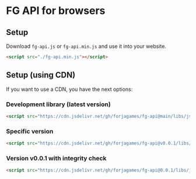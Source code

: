 # FG API for browsers

## Setup
Download `fg-api.js` or `fg-api.min.js` and use it into your website.

```html
<script src="./fg-api.min.js"></script>
```

## Setup (using CDN)
If you want to use a CDN, you have the next options:

### Development library (latest version)
```html
<script src="https://cdn.jsdelivr.net/gh/forjagames/fg-api@main/libs/js-browser/fg-api.min.js"></script>
```

### Specific version
```html
<script src="https://cdn.jsdelivr.net/gh/forjagames/fg-api@v0.0.1/libs/js-browser/fg-api.min.js"></script>
```

### Version v0.0.1 with integrity check
```html
<script src="https://cdn.jsdelivr.net/gh/forjagames/fg-api@0.0.1/libs/js-browser/fg-api.min.js" integrity="sha256-vUljAo1ZGXwlnal9PAOUEYPCJk1lSxVtRDB6VvjVz4E=" crossorigin="anonymous"></script>
```
